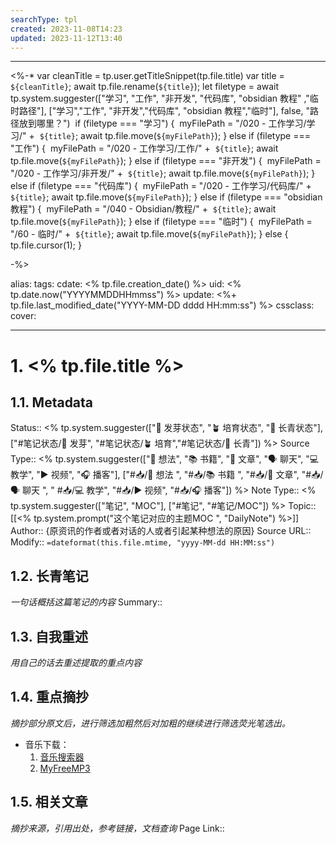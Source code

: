 ```yaml
---
searchType: tpl
created: 2023-11-08T14:23
updated: 2023-11-12T13:40
---
```


---

<%-\*
var cleanTitle = tp.user.getTitleSnippet(tp.file.title)
var title = `${cleanTitle}`;
await tp.file.rename(`${title}`);
let filetype = await tp.system.suggester(["学习", "工作", "非开发", "代码库", "obsidian 教程" ,"临时路径"], ["学习","工作", "非开发","代码库", "obsidian 教程","临时"], false, "路径放到哪里？") 
if (filetype === "学习") { 
myFilePath = "/020 - 工作学习/学习/" +  `${title}`;
await tp.file.move(`${myFilePath}`);
} else if (filetype === "工作") { 
myFilePath = "/020 - 工作学习/工作/" +  `${title}`;
await tp.file.move(`${myFilePath}`);
} else if (filetype === "非开发") { 
myFilePath = "/020 - 工作学习/非开发/" +  `${title}`;
await tp.file.move(`${myFilePath}`);
} else if (filetype === "代码库") { 
myFilePath = "/020 - 工作学习/代码库/" +  `${title}`;
await tp.file.move(`${myFilePath}`);
} else if (filetype === "obsidian 教程") { 
myFilePath = "/040 - Obsidian/教程/" +  `${title}`;
await tp.file.move(`${myFilePath}`);
} else if (filetype === "临时") { 
myFilePath = "/60 - 临时/" +  `${title}`;
await tp.file.move(`${myFilePath}`);
} else { 
tp.file.cursor(1);
}

-%>

alias:
tags:
cdate: <% tp.file.creation_date() %>
uid: <% tp.date.now("YYYYMMDDHHmmss") %>
update: <%+ tp.file.last_modified_date("YYYY-MM-DD dddd HH:mm:ss") %>
cssclass:
cover:

---

# 1. <% tp.file.title %>

## 1.1. Metadata

Status:: <% tp.system.suggester(["🌱 发芽状态", "🪴 培育状态", "🌲 长青状态"], ["#笔记状态/🌱 发芽", "#笔记状态/🪴 培育","#笔记状态/🌲 长青"]) %>
Source Type:: <% tp.system.suggester(["💭 想法", "📚 书籍", "📰️ 文章", "🗣️ 聊天", "💻 教学", "▶️ 视频", "🎧️ 播客"], ["#📥/💭 想法 ", "#📥/📚 书籍 ", "#📥/📰️ 文章", "#📥/🗣️ 聊天 ", " #📥/💻 教学", "#📥/▶️ 视频", "#📥/🎧️ 播客"]) %>
Note Type:: <% tp.system.suggester(["笔记", "MOC"], ["#笔记", "#笔记/MOC"]) %>
Topic:: [[<% tp.system.prompt("这个笔记对应的主题MOC ", "DailyNote") %>]]
Author:: {原资讯的作者或者对话的人或者引起某种想法的原因}
Source URL::
Modify:: `=dateformat(this.file.mtime, "yyyy-MM-dd HH:MM:ss")`

## 1.2. 长青笔记

_一句话概括这篇笔记的内容_
Summary::

## 1.3. 自我重述

_用自己的话去重述提取的重点内容_

## 1.4. 重点摘抄

_摘抄部分原文后，进行筛选加粗然后对加粗的继续进行筛选荧光笔选出。_
- 音乐下载：
	1. [音乐搜索器](http://music.itzo.cn/)
	2. [MyFreeMP3](http://tools.liumingye.cn/music/#/search/M/song/way%20back%20into%20love%20Hugh%20Grant%2FDrew%20Barrymore)
## 1.5. 相关文章

_摘抄来源，引用出处，参考链接，文档查询_
Page Link::
